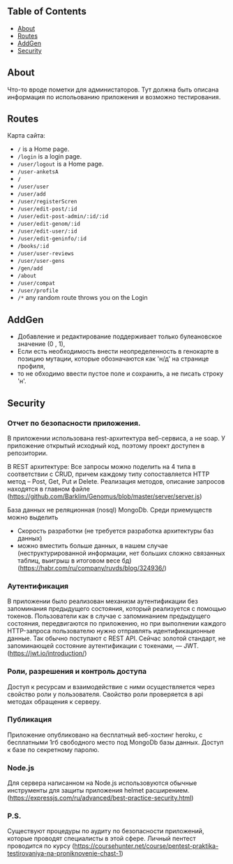 ## Table of Contents

- [About](#about)
- [Routes](#routes)
- [AddGen](#addgen)
- [Security](#security)

## About

Что-то вроде пометки для администаторов. Тут должна быть описана информация по испольованию приложения и возможно тестирования.

## Routes

Карта сайта:

* `/` is a Home page.
* `/login` is a login page.
* `/user/logout` is a Home page.
* `/user-anketsA`
* `/`
* `/user/user`
* `/user/add`
* `/user/registerScren`
* `/user/edit-post/:id`
* `/user/edit-post-admin/:id/:id`
* `/user/edit-genom/:id`
* `/user/edit-user/:id`
* `/user/edit-geninfo/:id`
* `/books/:id`
* `/user/user-reviews`
* `/user/user-gens`
* `/gen/add`
* `/about`
* `/user/compat`
* `/user/profile`
* `/*` any random route throws you on the Login

## AddGen

- Добавление и редактирование поддерживает только булеановское значение (0 , 1),
- Если есть необходимость внести неопределенность в генокарте в позицию мутации, которые обозначаются как 'н/д' на странице профиля,
- то не обходимо ввести пустое поле и сохранить, а не писать строку 'н'.

## Security

### Отчет по безопасности приложения.

В приложении использована rest-архитектура веб-сервиса, а не soap.
У приложение открытый исходный код, поэтому проект доступен в репозитории.

В REST архитектуре:
Все запросы можно поделить на 4 типа в соответствии с CRUD, причем каждому типу сопоставляется HTTP метод – Post, Get, Put и Delete.
Реализация методов, описание запросов находятся в главном файле (https://github.com/Barklim/Genomus/blob/master/server/server.js)

База данных не реляционная (nosql) MongoDb.
Среди приемуществ можно выделить
- Скорость разработки (не требуется разработка архитектуры баз данных)
- можно вместить больше данных, в нашем случае (неструктурированной информации, нет больших сложно связанных таблиц, выигрыш в итоговом весе бд)
(https://habr.com/ru/company/ruvds/blog/324936/)

### Аутентификация

В приложении было реализован механизм аутентификации без
запоминания предыдущего состояния, который реализуется с помощью токенов. 
Пользователи как в случае с запоминанием предыдущего состояния, передвигаются по приложению, но при выполнении каждого HTTP-запроса пользователю нужно отправлять идентификационные данные.
Так обычно поступают с REST API. Сейчас золотой стандарт, не запоминающей состояние аутентификации с токенами, — JWT.
(https://jwt.io/introduction/)

### Роли, разрешения и контроль доступа

Доступ к ресурсам и взаимодействие с ними осуществляется через свойство роли у пользователя.
Свойство роли проверяется в api методах обращения к серверу.

### Публикация
Приложение опубликовано на бесплатный веб-хостинг heroku, с бесплатными 1гб свободного место под MongoDb базы данных.
Доступ к базе по секретному паролю. 

### Node.js 
Для сервера написанном на Node.js использовуются обычные инструменты для защиты приложения helmet расширением.
(https://expressjs.com/ru/advanced/best-practice-security.html)

### P.S.
Существуют процедуры по аудиту по безопасности приложений, которые проводят специалисты в этой сфере.
Личный пентест проводится по курсу (https://coursehunter.net/course/pentest-praktika-testirovaniya-na-proniknovenie-chast-1)